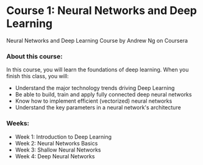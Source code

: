 # Course 1: Neural Networks and Deep Learning
Neural Networks and Deep Learning Course by Andrew Ng on Coursera

### About this course:
In this course, you will learn the foundations of deep learning. When you finish this class, you will:
* Understand the major technology trends driving Deep Learning
* Be able to build, train and apply fully connected deep neural networks 
* Know how to implement efficient (vectorized) neural networks 
* Understand the key parameters in a neural network's architecture 

### Weeks:
* Week 1: Introduction to Deep Learning
* Week 2: Neural Networks Basics
* Week 3: Shallow Neural Networks
* Week 4: Deep Neural Networks

